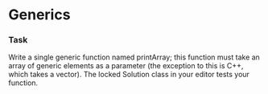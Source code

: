 # Generics

### Task
Write a single generic function named printArray; this function must take an array of generic elements as a parameter (the exception to this is C++, which takes a vector). The locked Solution class in your editor tests your function.
